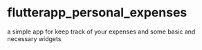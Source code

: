 # flutterapp_personal_expenses
a simple app for keep track of your expenses and some  basic  and necessary widgets
